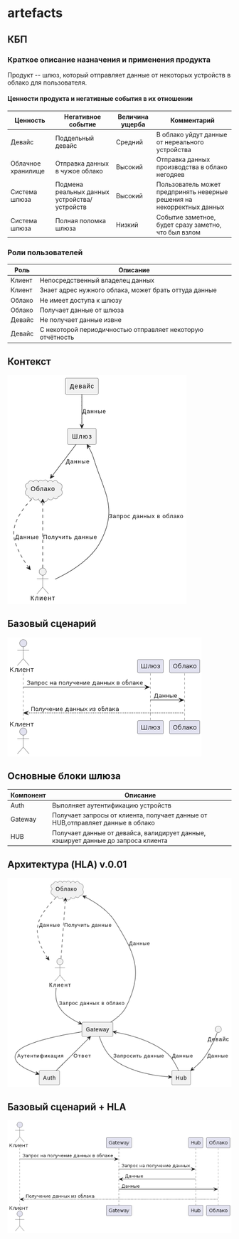 # artefacts
## КБП
### Краткое описание назначения и применения продукта
Продукт -- шлюз, который отправляет данные от некоторых устройств в облако для пользователя.  
#### Ценности продукта и негативные события в их отношении
| Ценность |Негативное событие | Величина ущерба | Комментарий |
|---------------------|---------------------|---------------------|---------------------|
| Девайс  |Поддельный девайс| Средний | В облако уйдут данные от нереального устройства |
| Облачное хранилище |Отправка данных в чужое облако| Высокий | Отправка данных производства в облако негодяев |
| Система шлюза | Подмена реальных данных устройства/устройств | Высокий |Пользователь может предпринять неверные решения на некорректных данных|
| Система шлюза | Полная поломка шлюза | Низкий |Событие заметное, будет сразу заметно, что был взлом|

### Роли пользователей
| Роль |Описание                        | 
|------|--------------------------------|
|Клиент|Непосредственный владелец данных|
|Клиент|Знает адрес нужного облака, может брать оттуда данные|
|Облако|Не имеет доступа к шлюзу|
|Облако|Получает данные от шлюза|
|Девайс|Не получает данные извне|
|Девайс|С некоторой периодичностью отправляет некоторую отчётность|

## Контекст

![alt text](diagrams/context/context.png)

## Базовый сценарий
![basic_scenary](diagrams/basicScenary/basic-scenary.png)

## Основные блоки шлюза
| Компонент |Описание                        | 
|-----------|--------------------------------|
|Auth|Выполняет аутентификацию устройств|
|Gateway|Получает запросы от клиента, получает данные от HUB,отправляет данные в облако|
|HUB|Получает данные от девайса, валидирует данные, кэширует данные до запроса клиента|

## Архитектура (HLA) v.0.01
![alt text](diagrams/architectory-hla-0-01/architectory-0-01.png)

## Базовый сценарий + HLA
![basic_scenary_hla](diagrams/basicScenaryHla/basic-scenary-hla.png)
